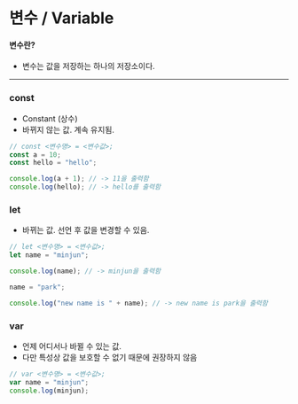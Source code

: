 # 변수 / Variable

#### 변수란?
- 변수는 값을 저장하는 하나의 저장소이다.

<hr>

### const
- Constant (상수)
- 바뀌지 않는 값. 계속 유지됨.

```js
// const <변수명> = <변수값>;
const a = 10;
const hello = "hello";

console.log(a + 1); // -> 11을 출력함
console.log(hello); // -> hello를 출력함
```

### let
- 바뀌는 값. 선언 후 값을 변경할 수 있음.

```js
// let <변수명> = <변수값>;
let name = "minjun";

console.log(name); // -> minjun을 출력함

name = "park";

console.log("new name is " + name); // -> new name is park을 출력함
```

### var
- 언제 어디서나 바뀔 수 있는 값.
- 다만 특성상 값을 보호할 수 없기 때문에 권장하지 않음

```js
// var <변수명> = <변수값>;
var name = "minjun";
console.log(minjun);
```